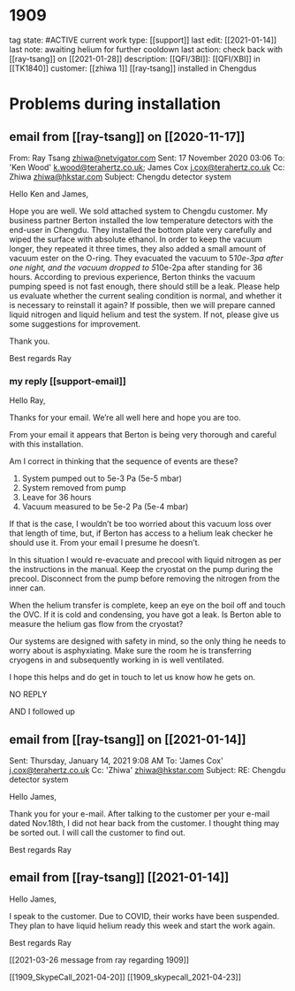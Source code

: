 # 1909

tag state:              #ACTIVE
current work type:      [[support]]
last edit:              [[2021-01-14]]
last note:              awaiting helium for further cooldown
last action:            check back with [[ray-tsang]] on [[2021-01-28]]
description:            [[QFI/3BI]]: [[QFI/XBI]] in [[TK1840]]
customer:               [[zhiwa 1]] [[ray-tsang]]
                        installed in Chengdus

# Problems during installation

## email from [[ray-tsang]] on [[2020-11-17]]

From: Ray Tsang <zhiwa@netvigator.com> 
Sent: 17 November 2020 03:06
To: 'Ken Wood' <k.wood@terahertz.co.uk>; James Cox <j.cox@terahertz.co.uk>
Cc: Zhiwa <zhiwa@hkstar.com>
Subject: Chengdu detector system 

Hello Ken and James,

Hope you are well.   We sold attached system to Chengdu customer.   My business partner Berton installed the low temperature detectors with the end-user in Chengdu.   They installed the bottom plate very carefully and wiped the surface with absolute ethanol.    In order to keep the vacuum longer, they repeated it three times, they also added a small amount of vacuum ester on the O-ring.   They evacuated the vacuum to 5*10e-3pa after one night, and the vacuum dropped to 5*10e-2pa after standing for 36 hours. According to previous experience, Berton thinks the vacuum pumping speed is not fast enough, there should still be a leak.    Please help us evaluate whether the current sealing condition is normal, and whether it is necessary to reinstall it again?    If possible, then we will prepare canned liquid nitrogen and liquid helium and test the system. If not, please give us some suggestions for improvement.

Thank you.

Best regards
Ray

### my reply [[support-email]]

Hello Ray,

Thanks for your email. We’re all well here and hope you are too.

From your email it appears that Berton is being very thorough and careful with this installation. 

Am I correct in thinking that the sequence of events are these?

1.	System pumped out to 5e-3 Pa (5e-5 mbar)
2.	System removed from pump
3.	Leave for 36 hours
4.	Vacuum measured to be 5e-2 Pa (5e-4 mbar)

If that is the case, I wouldn’t be too worried about this vacuum loss over that length of time, but, if Berton has access to a helium leak checker he should use it. From your email I presume he doesn’t.

In this situation I would re-evacuate and precool with liquid nitrogen as per the instructions in the manual. Keep the cryostat on the pump during the precool. Disconnect from the pump before removing the nitrogen from the inner can. 

When the helium transfer is complete, keep an eye on the boil off and touch the OVC. If it is cold and condensing, you have got a leak. Is Berton able to measure the helium gas flow from the cryostat? 

Our systems are designed with safety in mind, so the only thing he needs to worry about is asphyxiating. Make sure the room he is transferring cryogens in and subsequently working in is well ventilated.

I hope this helps and do get in touch to let us know how he gets on.

NO REPLY

AND I followed up

## email from [[ray-tsang]] on [[2021-01-14]]

Sent: Thursday, January 14, 2021 9:08 AM
To: 'James Cox' <j.cox@terahertz.co.uk>
Cc: 'Zhiwa' <zhiwa@hkstar.com>
Subject: RE: Chengdu detector system 

Hello James,

Thank you for your e-mail.   After talking to the customer per your e-mail dated Nov.18th, I did not hear back from the customer.  I thought thing may be sorted out.  I will call the customer to find out.  

Best regards
Ray 

## email from [[ray-tsang]] [[2021-01-14]]

Hello James,

I speak to the customer.   Due to COVID, their works have been suspended.   They plan to have liquid helium ready this week and start the work again.

Best regards
Ray



[[2021-03-26 message from ray regarding 1909]]

[[1909_SkypeCall_2021-04-20]]
[[1909_skypecall_2021-04-23]]